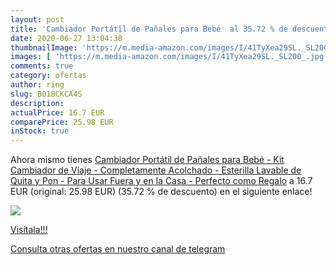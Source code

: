 ```yaml
---
layout: post
title: 'Cambiador Portátil de Pañales para Bebé  al 35.72 % de descuento'
date: 2020-06-27 13:04:38
thumbnailImage: 'https://m.media-amazon.com/images/I/41TyXea29SL._SL200_.jpg'
images: [ 'https://m.media-amazon.com/images/I/41TyXea29SL._SL200_.jpg' ]
comments: true
category: ofertas
author: ring
slug: B018CKCA4S
description:
actualPrice: 16.7 EUR
comparePrice: 25.98 EUR
inStock: true
---
```


Ahora mismo tienes [Cambiador Portátil de Pañales para Bebé - Kit Cambiador de Viaje - Completamente Acolchado - Esterilla Lavable de Quita y Pon - Para Usar Fuera y en la Casa - Perfecto como Regalo](https://www.amazon.com/dp/B018CKCA4S/?tag=redken08-20) a 16.7 EUR (original: 25.98 EUR) (35.72 %  de descuento) en el siguiente enlace!

[![](https://m.media-amazon.com/images/I/41TyXea29SL._SL200_.jpg)](https://www.amazon.com/dp/B018CKCA4S/?tag=redken08-20)

[Visítala!!!](https://www.amazon.com/dp/B018CKCA4S/?tag=redken08-20)

[Consulta otras ofertas en nuestro canal de telegram](https://t.me/s/ofertas25)
